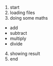 1. start
2. loading files
3. doing some maths
- add
- subtract
- multiply
- divide
4. showing result
5. end
